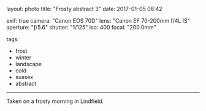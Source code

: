 layout: photo
title: "Frosty abstract 3"
date: 2017-01-05 08:42

exif: true
camera: "Canon EOS 70D"
lens: "Canon EF 70-200mm f/4L IS"
aperture: "ƒ/5.6"
shutter: "1/125"
iso: 400
focal: "200.0mm"

tags:
  - frost
  - winter
  - landscape
  - cold
  - sussex
  - abstract
---

Taken on a frosty morning in Lindfield.
